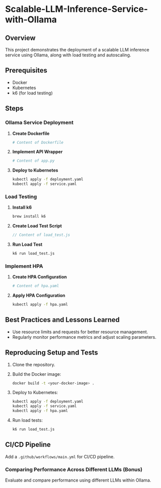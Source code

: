 # Scalable-LLM-Inference-Service-with-Ollama

## Overview

This project demonstrates the deployment of a scalable LLM inference service using Ollama, along with load testing and autoscaling.

## Prerequisites

- Docker
- Kubernetes
- k6 (for load testing)

## Steps

### Ollama Service Deployment

1. **Create Dockerfile**

    ```Dockerfile
    # Content of Dockerfile
    ```

2. **Implement API Wrapper**

    ```python
    # Content of app.py
    ```

3. **Deploy to Kubernetes**

    ```sh
    kubectl apply -f deployment.yaml
    kubectl apply -f service.yaml
    ```

### Load Testing

1. **Install k6**

    ```sh
    brew install k6
    ```

2. **Create Load Test Script**

    ```js
    // Content of load_test.js
    ```

3. **Run Load Test**

    ```sh
    k6 run load_test.js
    ```

### Implement HPA

1. **Create HPA Configuration**

    ```yaml
    # Content of hpa.yaml
    ```

2. **Apply HPA Configuration**

    ```sh
    kubectl apply -f hpa.yaml
    ```

## Best Practices and Lessons Learned

- Use resource limits and requests for better resource management.
- Regularly monitor performance metrics and adjust scaling parameters.

## Reproducing Setup and Tests

1. Clone the repository.
2. Build the Docker image:

    ```sh
    docker build -t <your-docker-image> .
    ```

3. Deploy to Kubernetes:

    ```sh
    kubectl apply -f deployment.yaml
    kubectl apply -f service.yaml
    kubectl apply -f hpa.yaml
    ```

4. Run load tests:

    ```sh
    k6 run load_test.js
    ```

## CI/CD Pipeline 

Add a `.github/workflows/main.yml` for CI/CD pipeline.

### Comparing Performance Across Different LLMs (Bonus)

Evaluate and compare performance using different LLMs within Ollama.

